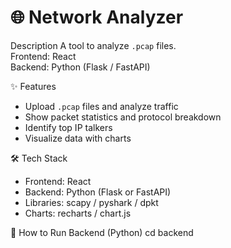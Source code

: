 # 🌐 Network Analyzer
Description
A tool to analyze `.pcap` files.  
Frontend: React  
Backend: Python (Flask / FastAPI)

 ✨ Features
- Upload `.pcap` files and analyze traffic  
- Show packet statistics and protocol breakdown  
- Identify top IP talkers  
- Visualize data with charts  

 🛠️ Tech Stack
- Frontend: React  
- Backend: Python (Flask or FastAPI)  
- Libraries: scapy / pyshark / dpkt  
- Charts: recharts / chart.js  

🚀 How to Run
Backend (Python)
cd backend
